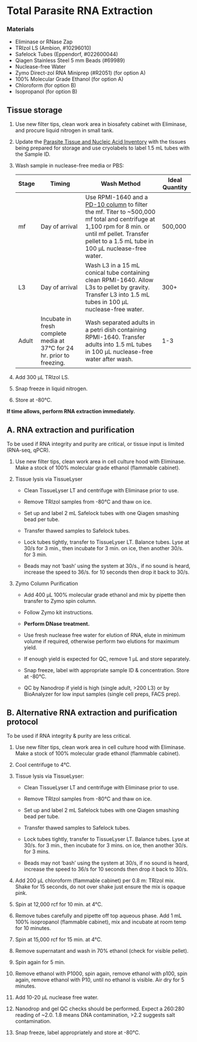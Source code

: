 # Total Parasite RNA Extraction

### Materials
- Eliminase or RNase Zap  
- TRIzol LS (Ambion, #10296010)
- Safelock Tubes (Eppendorf, #022600044)
- Qiagen Stainless Steel 5 mm Beads (#69989)
- Nuclease-free Water
- Zymo Direct-zol RNA Miniprep (#R2051) (for option A)
- 100% Molecular Grade Ethanol (for option A)
- Chloroform (for option B)
- Isopropanol (for option B)

## Tissue storage

1. Use new filter tips, clean work area in biosafety cabinet with Eliminase, and procure liquid nitrogen in small tank.

2. Update the [Parasite Tissue and Nucleic Acid Inventory](https://docs.google.com/spreadsheets/d/1wJ3wzHmuTNRc_3RYjan3bp7rbBAsNrVvwJPJLilpmb8/edit#gid=0) with the tissues being prepared for storage and use cryolabels to label 1.5 mL tubes with the Sample ID.

3. Wash sample in nuclease-free media or PBS:

    |Stage| Timing | Wash Method | Ideal Quantity|
    |----------------------------|------ | ------|----------------------------------------|
    |mf    | Day of arrival |   Use RPMI-1640 and a [PD-10 column](../../Parasitic_Nematodes/PD10_mf_purification/PD10_mf_purification.md) to filter the mf. Titer to ~500,000 mf total and centrifuge at 1,100 rpm for 8 min. or until mf pellet. Transfer pellet to a 1.5 mL tube in 100 μL nuclease-free water. |500,000  |
    |L3   | Day of arrival |Wash L3 in a 15 mL conical tube containing clean RPMI-1640. Allow L3s to pellet by gravity. Transfer L3 into 1.5 mL tubes in 100 μL nuclease-free water. |300+ |
    |Adult | Incubate in fresh complete media at 37°C for 24 hr. prior to freezing. |  Wash separated adults in a petri dish containing RPMI-1640. Transfer adults into 1.5 mL tubes in 100 μL nuclease-free water after wash.      | 1-3   |  

4. Add 300 μL TRIzol LS.

5. Snap freeze in liquid nitrogen.

6. Store at -80°C.

 **If time allows, perform RNA extraction immediately.**


## A. RNA extraction and purification

To be used if RNA integrity and purity are critical, or tissue input is limited (RNA-seq, qPCR).

1. Use new filter tips, clean work area in cell culture hood with Eliminase. Make a stock of 100% molecular grade ethanol (flammable cabinet).

2. Tissue lysis via TissueLyser

    - Clean TissueLyser LT and centrifuge with Eliminase prior to use.

    - Remove TRIzol samples from -80°C and thaw on ice.

    - Set up and label 2 mL Safelock tubes with one Qiagen smashing bead per tube.

    - Transfer thawed samples to Safelock tubes.

    - Lock tubes tightly, transfer to TissueLyser LT. Balance tubes. Lyse at 30/s for 3 min., then incubate for 3 min. on ice, then another 30/s. for 3 min.

    - Beads may not ‘bash’ using the system at 30/s., if no sound is heard, increase the speed to 36/s. for 10 seconds then drop it back to 30/s.

3. Zymo Column Purification

    - Add 400 μL 100% molecular grade ethanol and mix by pipette then transfer to Zymo spin column.

    - Follow Zymo kit instructions.

    - **Perform DNase treatment.**

    - Use fresh nuclease free water for elution of RNA, elute in minimum volume if required, otherwise perform two elutions for maximum yield.

    - If enough yield is expected for QC, remove 1 µL and store separately.

    - Snap freeze, label with appropriate sample ID & concentration. Store at -80°C.

    - QC by Nanodrop if yield is high (single adult, >200 L3) or by BioAnalyzer for low input samples (single cell preps, FACS prep).


## B. Alternative RNA extraction and purification protocol

To be used if RNA integrity & purity are less critical.

1. Use new filter tips, clean work area in cell culture hood with Eliminase. Make a stock of 100% molecular grade ethanol (flammable cabinet).

2. Cool centrifuge to 4°C.

3. Tissue lysis via TissueLyser:

    - Clean TissueLyser LT and centrifuge with Eliminase prior to use.

    - Remove TRIzol samples from -80°C and thaw on ice.

    - Set up and label 2 mL Safelock tubes with one Qiagen smashing bead per tube.

    - Transfer thawed samples to Safelock tubes.

    - Lock tubes tightly, transfer to TissueLyser LT. Balance tubes. Lyse at 30/s. for 3 min., then incubate for 3 mins. on ice, then another 30/s. for 3 mins.

    - Beads may not ‘bash’ using the system at 30/s, if no sound is heard, increase the speed to 36/s for 10 seconds then drop it back to 30/s.

4. Add 200 µL chloroform (flammable cabinet) per 0.8 m: TRIzol mix. Shake for 15 seconds, do not over shake just ensure the mix is opaque pink.

5. Spin at 12,000 rcf for 10 min. at 4°C.

6. Remove tubes carefully and pipette off top aqueous phase. Add 1 mL 100% isopropanol (flammable cabinet), mix and incubate at room temp for 10 minutes.

7. Spin at 15,000 rcf for 15 min. at 4°C.

8. Remove supernatant and wash in 70% ethanol (check for visible pellet).

9. Spin again for 5 min.

10. Remove ethanol with P1000, spin again, remove ethanol with p100, spin again, remove ethanol with P10, until no ethanol is visible. Air dry for 5 minutes.

11. Add 10-20 µL nuclease free water.

12. Nanodrop and gel QC checks should be performed. Expect a 260:280 reading of ~2.0. 1.8 means DNA contamination, >2.2 suggests salt contamination.

13. Snap freeze, label appropriately and store at -80°C.
